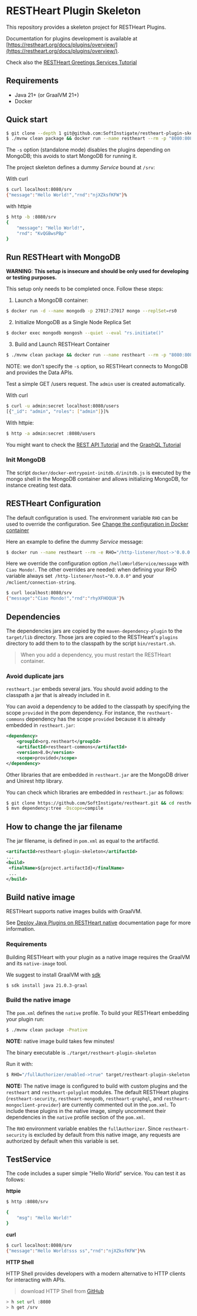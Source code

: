 # RESTHeart Plugin Skeleton

This repository provides a skeleton project for RESTHeart Plugins.

Documentation for plugins development is available at [https://restheart.org/docs/plugins/overview/](https://restheart.org/docs/plugins/overview/).

Check also the [RESTHeart Greetings Services Tutorial
](https://restheart.org/docs/plugins/tutorial)

## Requirements

- Java 21+ (or GraalVM 21+)
- Docker

## Quick start

```bash
$ git clone --depth 1 git@github.com:SoftInstigate/restheart-plugin-skeleton.git && cd restheart-plugin-skeleton
$ ./mvnw clean package && docker run --name restheart --rm -p "8080:8080" -v ./target:/opt/restheart/plugins/custom softinstigate/restheart -s
```

The `-s` option (standalone mode) disables the plugins depending on MongoDB; this avoids to start MongoDB for running it.

The project skeleton defines a dummy *Service* bound at `/srv`:

With curl

```bash
$ curl localhost:8080/srv
{"message":"Hello World!","rnd":"njXZksfKFW"}%
```

with httpie

```bash
$ http -b :8080/srv
{
    "message": "Hello World!",
    "rnd": "KvQGBwsPBp"
}
```

## Run RESTHeart with MongoDB

**WARNING**: **This setup is insecure and should be only used for developing or testing purposes.**

This setup only needs to be completed once. Follow these steps:

1) Launch a MongoDB container:

```bash
$ docker run -d --name mongodb -p 27017:27017 mongo --replSet=rs0
```

2) Initialize MongoDB as a Single Node Replica Set

```bash
$ docker exec mongodb mongosh --quiet --eval "rs.initiate()"
```

3) Build and Launch RESTHeart Container

```bash
$ ./mvnw clean package && docker run --name restheart --rm -p "8080:8080" -v ./target:/opt/restheart/plugins/custom softinstigate/restheart
```

NOTE: we don't specify the `-s` option, so RESTHeart connects to MongoDB and provides the Data APIs.

Test a simple GET /users request. The `admin` user is created automatically.

With curl

```bash
$ curl -u admin:secret localhost:8080/users
[{"_id": "admin", "roles": ["admin"]}]%
```

With httpie:

```bash
$ http -a admin:secret :8080/users
```

You might want to check the [REST API Tutorial](https://restheart.org/docs/mongodb-rest/tutorial) and the [GraphQL Tutorial](https://restheart.org/docs/mongodb-graphql/tutorial)

### Init MongoDB

The script `docker/docker-entrypoint-initdb.d/initdb.js` is executed by the mongo shell in the MongoDB container and allows initializing MongoDB, for instance creating test data.

## RESTHeart Configuration

The default configuration is used. The environment variable `RHO` can be used to override the configuration. See [Change the configuration in Docker container](https://restheart.org/docs/configuration#change-the-configuration-in-docker-container)

Here an example to define the dummy *Service* message:

```bash
$ docker run --name restheart --rm -e RHO="/http-listener/host->'0.0.0.0';/mclient/connection-string->'mongodb://host.docker.internal';/helloWorldService/message->'Ciao Mondo!'" -p "8080:8080" -v ./target:/opt/restheart/plugins/custom softinstigate/restheart -s
```

Here we override the configuration option `/helloWorldService/message` with `Ciao Mondo!`. The other overrides are needed: when defining your RHO variable always set` /http-listener/host→"0.0.0.0"` and your` /mclient/connection-string`.

```bash
$ curl localhost:8080/srv
{"message":"Ciao Mondo!","rnd":"rhyXFHOQUA"}%
```

## Dependencies

The dependencies jars are copied by the `maven-dependency-plugin` to the `target/lib` directory. Those jars are copied to the RESTHeart's `plugins` directory to add them to to the classpath by the script `bin/restart.sh`.

> When you add a dependency, you must restart the RESTHeart container.

### Avoid duplicate jars

`restheart.jar` embeds several jars. You should avoid adding to the classpath a jar that is already included in it.

You can avoid a dependency to be added to the classpath by specifying the scope `provided` in the pom dependency. For instance, the `restheart-commons` dependency has the scope `provided` because it is already embedded in `restheart.jar`:

```xml
<dependency>
    <groupId>org.restheart</groupId>
    <artifactId>restheart-commons</artifactId>
    <version>8.0</version>
    <scope>provided</scope>
</dependency>
```

Other libraries that are embedded in `restheart.jar` are the MongoDB driver and Unirest http library.

You can check which libraries are embedded in `restheart.jar` as follows:

```bash
$ git clone https://github.com/SoftInstigate/restheart.git && cd restheart
$ mvn dependency:tree -Dscope=compile
```

## How to change the jar filename

The jar filename, is defined in `pom.xml` as equal to the artifactId.

```xml
<artifactId>restheart-plugin-skeleton</artifactId>
...
<build>
 <finalName>${project.artifactId}</finalName>
 ...
</build>
```

## Build native image

RESTHeart supports native images builds with GraalVM.

See [Deploy Java Plugins on RESTHeart native](https://restheart.org/docs/plugins/deploy/#deploy-java-plugins-on-restheart-native) documentation page for more information.

### Requirements

Building RESTHeart with your plugin as a native image requires the GraalVM and its `native-image` tool.

We suggest to install GraalVM with [sdk](https://sdkman.io/)

```
$ sdk install java 21.0.3-graal
```

### Build the native image

The `pom.xml` defines the `native` profile. To build your RESTHeart embedding your plugin run:

```bash
$ ./mvnw clean package -Pnative
```

**NOTE:** native image build takes few minutes!

The binary executable is `./target/restheart-plugin-skeleton`

Run it with:

```bash
$ RHO="/fullAuthorizer/enabled->true" target/restheart-plugin-skeleton
```

**NOTE:** The native image is configured to build with custom plugins and the `restheart` and `restheart-polyglot` modules. The default RESTHeart plugins (`restheart-security`, `restheart-mongodb`, `restheart-graphql`, and `restheart-mongoclient-provider`) are currently commented out in the `pom.xml`. To include these plugins in the native image, simply uncomment their dependencies in the `native` profile section of the `pom.xml`.

The `RHO` environment variable enables the `fullAuthorizer`. Since `restheart-security` is excluded by default from this native image, any requests are authorized by default when this variable is set.

## TestService

The code includes a super simple "Hello World" service. You can test it as follows:

**httpie**

```bash
$ http :8080/srv

{
    "msg": "Hello World!"
}
```

**curl**

```bash
$ curl localhost:8080/srv
{"message":"Hello World!sss ss","rnd":"njXZksfKFW"}%%
```

**HTTP Shell**

HTTP Shell provides developers with a modern alternative to HTTP clients for interacting with APIs.

> download HTTP Shell from [GitHub](https://github.com/SoftInstigate/http-shell/releases)

```bash
> h set url :8080
> h get /srv
```

